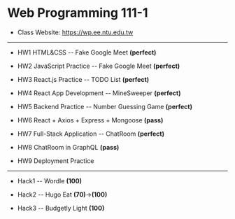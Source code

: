 # Web Programming 111-1

- Class Website: https://wp.ee.ntu.edu.tw

---

- HW1 HTML&CSS -- Fake Google Meet  **(perfect)**

- HW2 JavaScript Practice -- Fake Google Meet  **(perfect)**

- HW3 React.js Practice -- TODO List  **(perfect)**

- HW4 React App Development -- MineSweeper  **(perfect)**

- HW5 Backend Practice -- Number Guessing Game  **(perfect)**

- HW6 React + Axios + Express + Mongoose  **(pass)**

- HW7 Full-Stack Application -- ChatRoom  **(perfect)**

- HW8 ChatRoom in GraphQL  **(pass)**

- HW9 Deployment Practice

---

- Hack1 -- Wordle  **(100)**

- Hack2 -- Hugo Eat  **(70)**→**(100)**

- Hack3 -- Budgetly Light  **(100)**
